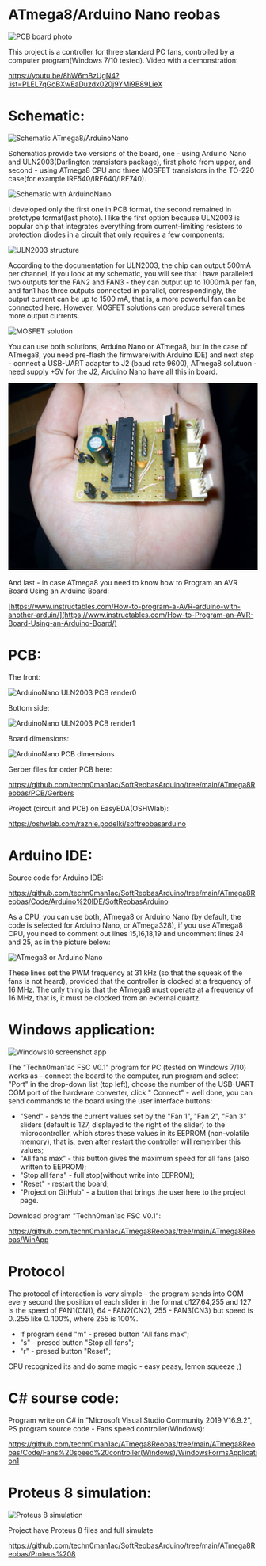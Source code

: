# ATmega8/Arduino Nano reobas

![PCB board photo](https://raw.githubusercontent.com/techn0man1ac/SoftReobasArduino/main/ATmega8Reobas/Img/20230804_1619081.jpg "Board photo")

This project is a controller for three standard PC fans, controlled by a computer program(Windows 7/10 tested). Video with a demonstration:

https://youtu.be/8hW6mBzUgN4?list=PLEL7qGoBXwEaDuzdx020j9YMi9B89LieX

# Schematic:

![Schematic ATmega8/ArduinoNano](https://raw.githubusercontent.com/techn0man1ac/SoftReobasArduino/main/ATmega8Reobas/Img/Schematic_SoftReobasArduino_2023-08-04.png "Schematic ATmega8/ArduinoNano")

Schematics provide two versions of the board, one - using Arduino Nano and ULN2003(Darlington transistors package), first photo from upper, and second - using ATmega8 CPU and three MOSFET transistors in the TO-220 case(for example IRF540/IRF640/IRF740). 

![Schematic with ArduinoNano](https://raw.githubusercontent.com/techn0man1ac/SoftReobasArduino/main/ATmega8Reobas/Img/ArduinoNano_schematic.png "Schematic with ArduinoNano")

I developed only the first one in PCB format, the second remained in prototype format(last photo). I like the first option because ULN2003 is popular chip that integrates everything from current-limiting resistors to protection diodes in a circuit that only requires a few components:

![ULN2003 structure](https://raw.githubusercontent.com/techn0man1ac/SoftReobasArduino/main/ATmega8Reobas/Img/ULN2003.png "ULN2003 structure")

According to the documentation for ULN2003, the chip can output 500mA per channel, if you look at my schematic, you will see that I have paralleled two outputs for the FAN2 and FAN3 - they can output up to 1000mA per fan, and fan1 has three outputs connected in parallel, correspondingly, the output current can be up to 1500 mA, that is, a more powerful fan can be connected here. However, MOSFET solutions can produce several times more output currents.

![MOSFET solution](https://raw.githubusercontent.com/techn0man1ac/SoftReobasArduino/main/ATmega8Reobas/Img/ATmega8_schematic.png "MOSFET solution")

You can use both solutions, Arduino Nano or ATmega8, but in the case of ATmega8, you need pre-flash the firmware(with Arduino IDE) and next step - connect a USB-UART adapter to J2 (baud rate 9600), ATmega8 solutuon - need supply +5V for the J2, Arduino Nano have all this in board.

![Schematic ATmega8/ArduinoNano](https://raw.githubusercontent.com/techn0man1ac/ATmega8Reobas/main/ATmega8Reobas/Img/Photo.jpg "Schematic ATmega8/ArduinoNano")

And last - in case ATmega8 you need to know how to Program an AVR Board Using an Arduino Board:

[https://www.instructables.com/How-to-program-a-AVR-arduino-with-another-arduin/](https://www.instructables.com/How-to-Program-an-AVR-Board-Using-an-Arduino-Board/)

# PCB:

The front:

![ArduinoNano ULN2003 PCB render0](https://raw.githubusercontent.com/techn0man1ac/SoftReobasArduino/main/ATmega8Reobas/Img/PCB_ArduinoNano0.png "ArduinoNano ULN2003 PCB render0")

Bottom side:

![ArduinoNano ULN2003 PCB render1](https://raw.githubusercontent.com/techn0man1ac/SoftReobasArduino/main/ATmega8Reobas/Img/PCB_ArduinoNano1.png "ArduinoNano ULN2003 PCB render1")

Board dimensions:

![ArduinoNano PCB dimensions](https://raw.githubusercontent.com/techn0man1ac/SoftReobasArduino/main/ATmega8Reobas/Img/ArduinoNano_PCB_dimensions.png "ArduinoNano ArduinoNano PCB dimensions")

Gerber files for order PCB here:

https://github.com/techn0man1ac/SoftReobasArduino/tree/main/ATmega8Reobas/PCB/Gerbers

Project (circuit and PCB) on EasyEDA(OSHWlab):

https://oshwlab.com/raznie.podelki/softreobasarduino

# Arduino IDE:

Source code for Arduino IDE:

https://github.com/techn0man1ac/SoftReobasArduino/tree/main/ATmega8Reobas/Code/Arduino%20IDE/SoftReobasArduino

As a CPU, you can use both, ATmega8 or Arduino Nano (by default, the code is selected for Arduino Nano, or ATmega328), if you use ATmega8 CPU, you need to comment out lines 15,16,18,19 and uncomment lines 24 and 25, as in the picture below:

![ATmega8 or Arduino Nano](https://raw.githubusercontent.com/techn0man1ac/SoftReobasArduino/main/ATmega8Reobas/Code/Arduino%20IDE/SoftReobasArduino/ArduinoNanoOrATmega8.png " ATmega8 or Arduino Nano")

These lines set the PWM frequency at 31 kHz (so that the squeak of the fans is not heard), provided that the controller is clocked at a frequency of 16 MHz.
The only thing is that the ATmega8 must operate at a frequency of 16 MHz, that is, it must be clocked from an external quartz.

# Windows application:
 
![Windows10 screenshot app](https://raw.githubusercontent.com/techn0man1ac/SoftReobasArduino/main/ATmega8Reobas/Img/Techn0man1ac%20FSC%20V0.1%20Win10Scrn.jpg "Windows10 screenshot app")

The "Techn0man1ac FSC V0.1" program for PC (tested on Windows 7/10) works as - connect the board to the computer, run program and select "Port" in the drop-down list (top left), choose the number of the USB-UART COM port of the hardware converter, click " Connect" - well done, you can send commands to the board using the user interface buttons:
- "Send" - sends the current values set by the "Fan 1", "Fan 2", "Fan 3" sliders (default is 127, displayed to the right of the slider) to the microcontroller, which stores these values in its EEPROM (non-volatile memory), that is, even after restart the controller will remember this values;
- "All fans max" - this button gives the maximum speed for all fans (also written to EEPROM);
- "Stop all fans" - full stop(without write into EEPROM);
- "Reset" - restart the board;
- "Project on GitHub" - a button that brings the user here to the project page.

Download program "Techn0man1ac FSC V0.1":

https://github.com/techn0man1ac/ATmega8Reobas/tree/main/ATmega8Reobas/WinApp

# Protocol

The protocol of interaction is very simple - the program sends into COM every second the position of each slider in the format d127,64,255 and 127 is the speed of FAN1(CN1), 64 - FAN2(CN2), 255 - FAN3(CN3) but speed is 0..255 like 0..100%, where 255 is 100%.

- If program send "m" - presed button "All fans max";
- "s" - presed button "Stop all fans";
-  "r" - presed button "Reset";

CPU recognized its and do some magic - easy peasy, lemon squeeze ;)

# С# sourse code:

Program write on С# in "Microsoft Visual Studio Community 2019 V16.9.2", PS program source code - Fans speed controller(Windows):

https://github.com/techn0man1ac/ATmega8Reobas/tree/main/ATmega8Reobas/Code/Fans%20speed%20controller(Windows)/WindowsFormsApplication1

# Proteus 8 simulation:

![Proteus 8 simulation](https://raw.githubusercontent.com/techn0man1ac/SoftReobasArduino/main/ATmega8Reobas/Proteus%208/Proteus%208.PNG "Proteus 8 simulation")

Project have Proteus 8 files and full simulate

https://github.com/techn0man1ac/SoftReobasArduino/tree/main/ATmega8Reobas/Proteus%208
